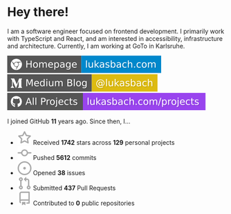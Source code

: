 # Hey there!

I am a software engineer focused on frontend development. I primarily work with TypeScript and React, and am interested in accessibility, infrastructure and architecture. Currently, I am working at GoTo in Karlsruhe.

[![Homepage](./icons/homepage.svg)](https://lukasbach.com)
[![Medium Blog](./icons/medium.svg)](https://medium.com/@lukasbach)
[![My Projects](./icons/projects.svg)](https://lukasbach.com/projects)

I joined GitHub **11** years ago. Since then, I...

- ![](./icons/star.svg) Received **1742** stars across **129** personal projects
- ![](./icons/commit.svg) Pushed **5612** commits
- ![](./icons/issues.svg) Opened **38** issues
- ![](./icons/pr.svg) Submitted **437** Pull Requests
- ![](./icons/repo.svg) Contributed to **0** public repositories
